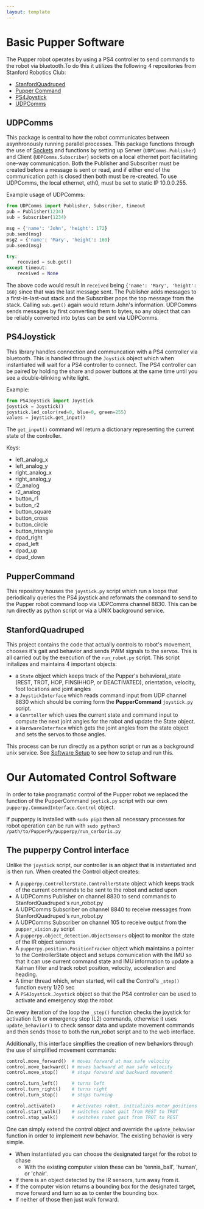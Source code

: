 ```yaml
---
layout: template
---
```

# Basic Pupper Software
The Pupper robot operates by using a PS4 controller to send commands to the robot via bluetooth.To do this it utilizes the following 4 repositories from Stanford Robotics Club:
- [StanfordQuadruped](https://github.com/stanfordroboticsclub/StanfordQuadruped)
- [Pupper Command](https://github.com/stanfordroboticsclub/PupperCommand)
- [PS4Joystick](https://github.com/stanfordroboticsclub/PS4Joystick)
- [UDPComms](http://github.com/stanfordroboticsclub/UDPComms)

## UDPComms
This package is central to how the robot communicates between asynhronously running parallel processes. This package functions through the use of [Sockets](https://docs.python.org/3/library/socket.html) and functions by setting up Server (`UDPComms.Publisher`) and Client (`UDPComms.Subscriber`) sockets on a local ethernet port facilitating one-way communication. Both the Publisher and Subscriber must be created before a message is sent or read, and if either end of the communication path is closed then both must be re-created.
To use UDPComms, the local ethernet, eth0, must be set to static IP 10.0.0.255. 

Example usage of UDPComms:
```python
from UDPComms import Publisher, Subscriber, timeout
pub = Publisher(1234)
sub = Subscriber(1234)

msg = {'name': 'John', 'height': 172}
pub.send(msg)
msg2 = {'name': 'Mary', 'height': 160}
pub.send(msg)

try:
    recevied = sub.get()
except timeout:
    received = None
```
The above code would result in `received` being `{'name': 'Mary', 'height': 160}` since that was the last message sent. The Publisher adds messages to a first-in-last-out stack and the Subscriber pops the top message from the stack. Calling `sub.get()` again would return John's information. UDPComms sends messages by first converting them to bytes, so any object that can be reliably converted into bytes can be sent via UDPComms.

## PS4Joystick
This library handles connection and communcation with a PS4 controller via bluetooth. This is handled through the `Joystick` object which when instantiated will wait for a PS4 controller to connect. The PS4 controller can be paired by holding the share and power buttons at the same time until you see a double-blinking white light. 

Example:
```python
from PS4Joystick import Joystick
joystick = Joystick()
joystick.led_color(red=0, blue=0, green=255)
values = joystick.get_input()
```
The `get_input()` command will return a dictionary representing the current state of the controller. 

Keys:
- left_analog_x
- left_analog_y
- right_analog_x
- right_analog_y
- l2_analog
- r2_analog
- button_r1
- button_r2
- button_square
- button_cross
- button_circle
- button_triangle
- dpad_right
- dpad_left
- dpad_up
- dpad_down

## PupperCommand
This repository houses the `joystick.py` script which run a loops that periodically queries the PS4 joystick and reformats the command to send to the Pupper robot command loop via UDPComms channel 8830. This can be run directly as python script or via a UNIX background service. 

## StanfordQuadruped
This project contains the code that actually controls to robot's movement,
chooses it's gait and behavior and sends PWM signals to the servos. This is all
carried out by the execution of the `run_robot.py` script. This script
initalizes and maintains 4 important objects:
- a `State` object which keeps track of the Pupper's behavioral_state (REST,
  TROT, HOP, FINSIHHOP, or DEACTIVATED), orientation, velocity, foot locations
  and joint angles
- a `JoystickInterface` which reads command input from UDP channel 8830 which
  should be coming form the __PupperCommand__ `joystick.py` script.
- a `Conrtoller` which uses the current state and command input to compute the
  next joint angles for the robot and update the State object.
- a `HardwareInterface` which gets the joint angles from the state object and
  sets the servos to those angles. 

This process can be run directly as a python script or run as a background unix
service. See [Software Setup](software_setup.md) to see how to setup and run
this.

# Our Automated Control Software
In order to take programatic control of the Pupper robot we replaced the function of the PupperCommand `joytick.py` script with our own `pupperpy.CommandInterface.Control` object. 

If pupperpy is installed with `sudo pip3` then all necessary processes for robot operation can be run with `sudo python3 /path/to/PupperPy/pupperpy/run_cerbaris.py` 

## The pupperpy Control interface
Unlike the `joystick` script, our controller is an object that is instantiated and is then run.
When created the Control object creates:
- A `pupperpy.ControllerState.ControllerState` object which keeps track of the
  current commands to be sent to the robot and acted upon
- A UDPComms Publisher on channel 8830 to send commands to StanfordQuadruped's run_robot.py
- A UDPComms Subscriber on channel 8840 to receive messages from StanfordQuadruped's run_robot.py
- A UDPComms Subscriber on channel 105 to receive output from the `pupper_vision.py` script
- A `pupperpy.object_detection.ObjectSensors` object to monitor the state of
  the IR object sensors
- A `pupperpy.position.PositionTracker` object which maintains a pointer to the
  ControllerState object and setups comunication with the IMU so that it can
  use current command state and IMU information to update a Kalman filter and
  track robot position, velocity, acceleration and heading.
- A timer thread which, when started, will call the Control's `_step()` function every 1/20 sec
- A `PS4Joystick.Joystick` object so that the PS4 controller can be used to
  activate and emergency stop the robot

On every iteration of the loop the `_step()` function checks the joystick for
activation (L1) or emergency stop (L2) commands, otherwise it uses
`update_behavior()` to check sensor data and update movement commands and then
sends those to both the run_robot script and to the web interface.

Additionally, this interface simplfies the creation of new behaviors through the use of simplified movement commands:

```python
control.move_forward()  # moves forward at max safe velocity
control.move_backward() # moves backward at max safe velocity
control.move_stop()     # stops forward and backward movement

control.turn_left()     # turns left
control.turn_right()    # turns right
control.turn_stop()     # stops turning

control.activate()      # Activates robot, initializes motor positions
control.start_walk()    # switches robot gait from REST to TROT
control.stop_walk()     # switches robot gait from TROT to REST
```

One can simply extend the control object and override the `update_behavior`
function in order to implement new behavior.
The existing behavior is very simple.
* When instantiated you can choose the
  designated target for the robot to chase
  * With the existing computer vision
    these can be 'tennis_ball', 'human', or 'chair'.
* If there is an object detected by the IR sensors, turn away from it.
* If the computer vision returns a bounding box for the designated target, move
  forward and turn so as to center
  the bounding box.
* If neither of those then just walk forward. 
